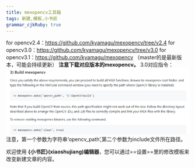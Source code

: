 ```yaml
---
title: mexopencv工具箱 
tags: 新建,模板,小书匠
grammar_cjkRuby: true
---
```

for opencv2.4：https://github.com/kyamagu/mexopencv/tree/v2.4
for opencv3.0：https://github.com/kyamagu/mexopencv/tree/v3.0
for opencv3.1：https://github.com/kyamagu/mexopencv （master的是最新版本，可能会持续更新）
**注意下载对应版本的mexopencv。**
3.0对应指令：
![enter description here][1]
注意，第一个参数为字符串‘opencv_path’,第二个参数为include文件所在路径。

欢迎使用 **{小书匠}(xiaoshujiang)编辑器**，您可以通过==设置==里的修改模板来改变新建文章的内容。


  [1]: ./images/1496437752564.jpg "1496437752564.jpg"
